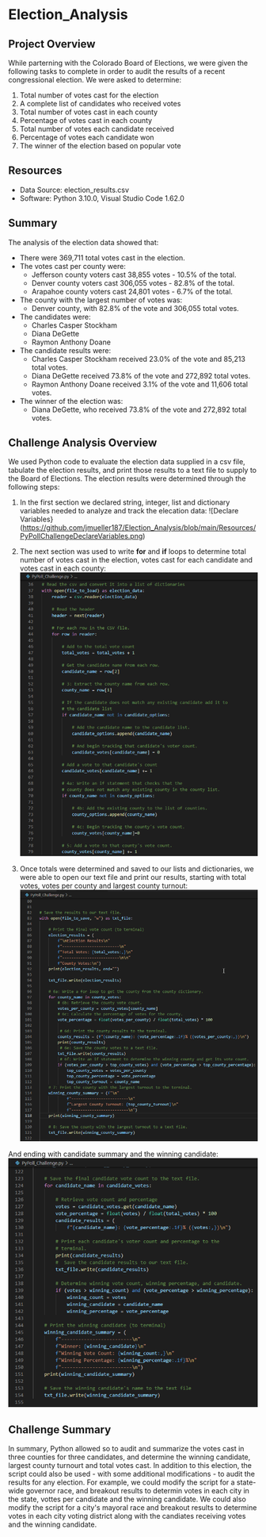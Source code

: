 # Election_Analysis

## Project Overview
While parterning with the Colorado Board of Elections, we were given the following tasks to complete in order to audit the results of a recent congressional election. We were asked to determine:

1. Total number of votes cast for the election
2. A complete list of candidates who received votes
3. Total number of votes cast in each county
4. Percentage of votes cast in each county
5. Total number of votes each candidate received
6. Percentage of votes each candidate won
7. The winner of the election based on popular vote

## Resources
- Data Source: election_results.csv
- Software: Python 3.10.0, Visual Studio Code 1.62.0

## Summary
The analysis of the election data showed that:
- There were 369,711 total votes cast in the election.
- The votes cast per county were:
    - Jefferson county voters cast 38,855 votes - 10.5% of the total.
    - Denver county voters cast 306,055 votes - 82.8% of the total.
    - Arapahoe county voters cast 24,801 votes - 6.7% of the total.
- The county with the largest number of votes was:
    - Denver county, with 82.8% of the vote and 306,055 total votes.
- The candidates were:
    - Charles Casper Stockham
    - Diana DeGette
    - Raymon Anthony Doane
- The candidate results were:
    - Charles Casper Stockham received 23.0% of the vote and 85,213 total votes.
    - Diana DeGette received 73.8% of the vote and 272,892 total votes.
    - Raymon Anthony Doane received 3.1% of the vote and 11,606 total votes.
- The winner of the election was:
    - Diana DeGette, who received 73.8% of the vote and 272,892 total votes.

## Challenge Analysis Overview
We used Python code to evaluate the election data supplied in a csv file, tabulate the election results, and print those results to a text file to supply to the Board of Elections. The election results were determined through the following steps:
1) In the first section we declared string, integer, list and dictionary variables needed to analyze and track the elecation data:
![Declare Variables}(https://github.com/jmueller187/Election_Analysis/blob/main/Resources/PyPollChallengeDeclareVariables.png)

2) The next section was used to write **for** and **if** loops to determine total number of votes cast in the election, votes cast for each candidate and votes cast in each county:
![Summarize total votes, votes per candidate and votes per county](https://github.com/jmueller187/Election_Analysis/blob/main/Resources/PyPollChallengeVoteTally.png)

3) Once totals were determined and saved to our lists and dictionaries, we were able to open our text file and print our results, starting with total votes, votes per county and largest county turnout:
![Summary of total votes, county votes and largest county turnout](https://github.com/jmueller187/Election_Analysis/blob/main/Resources/PyPollChallengePrintTotalVotesWinningCounty.png)

And ending with candidate summary and the winning candidate:
![Summary of candidate votes and winning candidate](https://github.com/jmueller187/Election_Analysis/blob/main/Resources/PyPollChallengePrintWinningCandidate.png)

## Challenge Summary
In summary, Python allowed so to audit and summarize the votes cast in three counties for three candidates, and determine the winning candidate, largest county turnourt and total votes cast. In addition to this election, the script could also be used - with some additional modifications - to audit the results for any election. For example, we could modify the script for a state-wide governor race, and breakout results to determin votes in each city in the state, vottes per candidate and the winning candidate. We could also modify the script for a city's mayoral race and breakout results to determine votes in each city voting district along with the candiates receiving votes and the winning candidate.

